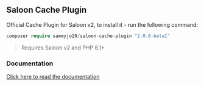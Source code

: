 ## Saloon Cache Plugin

Official Cache Plugin for Saloon v2, to install it - run the following command:

```php
composer require sammyjo20/saloon-cache-plugin "2.0.0-beta1"
```
>Requires Saloon v2 and PHP 8.1+

### Documentation

[Click here to read the documentation](https://docs.saloon.dev/v/2/digging-deeper/caching-responses)
